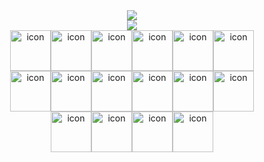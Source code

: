 <div align="center">
  <a href="https://git.io/typing-svg">
    <img src="[https://readme-typing-svg.demolab.com?font=Fira+Code&weight=500&size=19&pause=1000&width=435&lines=Minh+Hau+dev](https://www.google.com/imgres?q=background%20coder&imgurl=https%3A%2F%2Fimage.slidesdocs.com%2Fresponsive-images%2Fbackground%2Fan-illustration-depicting-the-world-of-coding-and-programming-in-3d-powerpoint-background_8cd0b4017f__960_540.jpg&imgrefurl=https%3A%2F%2Fslidesdocs.com%2Fbackground%2Fan-illustration-depicting-the-world-of-coding-and-programming-in-3d-powerpoint-background_8cd0b4017f&docid=rESmPOIpe1KSAM&tbnid=Gw5RICnpuXzbuM&vet=12ahUKEwj7orqkieqHAxUnTmwGHTpzEkk4ChAzegQIChAA..i&w=960&h=540&hcb=2&ved=2ahUKEwj7orqkieqHAxUnTmwGHTpzEkk4ChAzegQIChAA)"/>
  </a>
</div>
<div align="center">
  <a href="https://git.io/typing-svg">
    <img src="https://readme-typing-svg.demolab.com?font=Fira+Code&weight=500&size=19&pause=1000&width=435&lines=Minh+Hau+dev"/>
  </a>
</div>

<div align="center" style="display: flex; align-items: flex-start; justify-content: center;">
  <img
    src="https://techstack-generator.vercel.app/js-icon.svg"
    alt="icon"
    width="65"
    height="65"
  /><img
    src="https://techstack-generator.vercel.app/ts-icon.svg"
    alt="icon"
    width="65"
    height="65"
  /><img
    src="https://techstack-generator.vercel.app/react-icon.svg"
    alt="icon"
    width="65"
    height="65"
  /><img
    src="https://techstack-generator.vercel.app/redux-icon.svg"
    alt="icon"
    width="65"
    height="65"
  /><img
    src="https://techstack-generator.vercel.app/sass-icon.svg"
    alt="icon"
    width="65"
    height="65"
  /><img
    src="https://techstack-generator.vercel.app/python-icon.svg"
    alt="icon"
    width="65"
    height="65"
  />
</div>
<div align="center" style="display: flex; align-items: flex-start; justify-content: center;">
  <img
    src="https://techstack-generator.vercel.app/django-icon.svg"
    alt="icon"
    width="65"
    height="65"
  /><img
    src="https://techstack-generator.vercel.app/restapi-icon.svg"
    alt="icon"
    width="65"
    height="65"
  /><img
    src="https://techstack-generator.vercel.app/github-icon.svg"
    alt="icon"
    width="65"
    height="65"
  /><img
    src="https://techstack-generator.vercel.app/docker-icon.svg"
    alt="icon"
    width="65"
    height="65"
  /><img
    src="https://techstack-generator.vercel.app/aws-icon.svg"
    alt="icon"
    width="65"
    height="65"
  /><img
    src="https://techstack-generator.vercel.app/mysql-icon.svg"
    alt="icon"
    width="65"
    height="65"
  />
</div>
<div align="center" style="display: flex; align-items: flex-start; justify-content: center;">
  <img
    src="https://techstack-generator.vercel.app/nginx-icon.svg"
    alt="icon"
    width="65"
    height="65"
  /><img
    src="https://techstack-generator.vercel.app/prettier-icon.svg"
    alt="icon"
    width="65"
    height="65"
  /><img
    src="https://techstack-generator.vercel.app/eslint-icon.svg"
    alt="icon"
    width="65"
    height="65"
  /><img
    src="https://techstack-generator.vercel.app/java-icon.svg"
    alt="icon"
    width="65"
    height="65"
  />
</div>
